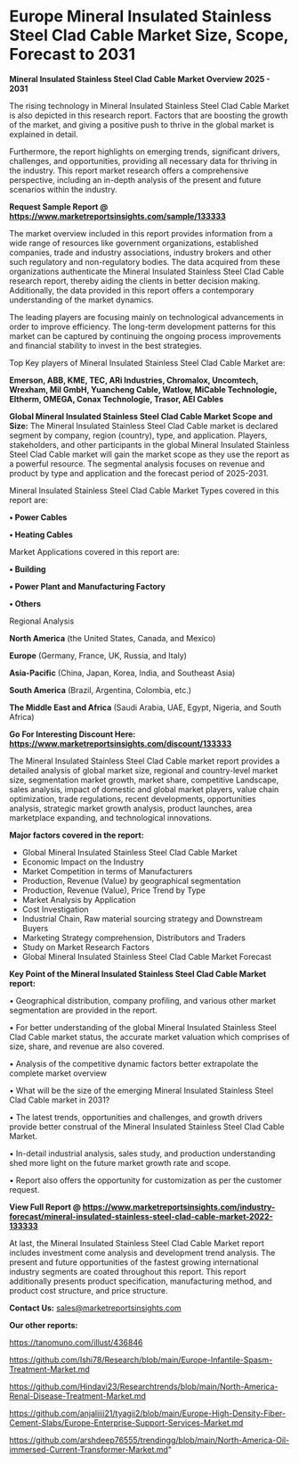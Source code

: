 # Europe Mineral Insulated Stainless Steel Clad Cable Market Size, Scope, Forecast to 2031

<Strong> Mineral Insulated Stainless Steel Clad Cable Market Overview 2025 - 2031</strong>

The rising technology in Mineral Insulated Stainless Steel Clad Cable Market is also depicted in this research report. Factors that are boosting the growth of the market, and giving a positive push to thrive in the global market is explained in detail.

Furthermore, the report highlights on emerging trends, significant drivers, challenges, and opportunities, providing all necessary data for thriving in the industry. This report market research offers a comprehensive perspective, including an in-depth analysis of the present and future scenarios within the industry.

<strong>Request Sample Report @ <a href=https://www.marketreportsinsights.com/sample/133333>https://www.marketreportsinsights.com/sample/133333</a></strong>

The market overview included in this report provides information from a wide range of resources like government organizations, established companies, trade and industry associations, industry brokers and other such regulatory and non-regulatory bodies. The data acquired from these organizations authenticate the Mineral Insulated Stainless Steel Clad Cable research report, thereby aiding the clients in better decision making. Additionally, the data provided in this report offers a contemporary understanding of the market dynamics.

The leading players are focusing mainly on technological advancements in order to improve efficiency. The long-term development patterns for this market can be captured by continuing the ongoing process improvements and financial stability to invest in the best strategies.

Top Key players of Mineral Insulated Stainless Steel Clad Cable Market are:

<strong>Emerson, ABB, KME, TEC, ARi Industries, Chromalox, Uncomtech, Wrexham, Mil GmbH, Yuancheng Cable, Watlow, MiCable Technologie, Eltherm, OMEGA, Conax Technologie, Trasor, AEI Cables</strong>

<strong><b>Global Mineral Insulated Stainless Steel Clad Cable Market Scope and Size:</b></strong>
The Mineral Insulated Stainless Steel Clad Cable market is declared segment by company, region (country), type, and application. Players, stakeholders, and other participants in the global Mineral Insulated Stainless Steel Clad Cable market will gain the market scope as they use the report as a powerful resource. The segmental analysis focuses on revenue and product by type and application and the forecast period of 2025-2031.

Mineral Insulated Stainless Steel Clad Cable Market Types covered in this report are:

<strong>• Power Cables

• Heating Cables</strong>

Market Applications covered in this report are:

<strong>• Building

• Power Plant and Manufacturing Factory

• Others</strong> 

Regional Analysis

<strong>North America</strong> (the United States, Canada, and Mexico)

<strong>Europe</strong> (Germany, France, UK, Russia, and Italy)

<strong>Asia-Pacific</strong> (China, Japan, Korea, India, and Southeast Asia)

<strong>South America</strong> (Brazil, Argentina, Colombia, etc.)

<strong>The Middle East and Africa</strong> (Saudi Arabia, UAE, Egypt, Nigeria, and South Africa)

<strong>Go For Interesting Discount Here: <a href=https://www.marketreportsinsights.com/discount/133333>https://www.marketreportsinsights.com/discount/133333</a></strong>

The Mineral Insulated Stainless Steel Clad Cable market report provides a detailed analysis of global market size, regional and country-level market size, segmentation market growth, market share, competitive Landscape, sales analysis, impact of domestic and global market players, value chain optimization, trade regulations, recent developments, opportunities analysis, strategic market growth analysis, product launches, area marketplace expanding, and technological innovations.

<strong><b>Major factors covered in the report:</b></strong>
<ul>
  <li>Global Mineral Insulated Stainless Steel Clad Cable Market </li>
  <li>Economic Impact on the Industry</li>
  <li>Market Competition in terms of Manufacturers</li>
  <li>Production, Revenue (Value) by geographical segmentation</li>
  <li>Production, Revenue (Value), Price Trend by Type</li>
  <li>Market Analysis by Application</li>
  <li>Cost Investigation</li>
  <li>Industrial Chain, Raw material sourcing strategy and Downstream Buyers</li>
  <li>Marketing Strategy comprehension, Distributors and Traders</li>
  <li>Study on Market Research Factors</li>
  <li>Global Mineral Insulated Stainless Steel Clad Cable Market Forecast</li>
</ul>

<strong><b>Key Point of the Mineral Insulated Stainless Steel Clad Cable Market report:</b></strong>

• Geographical distribution, company profiling, and various other market segmentation are provided in the report.

• For better understanding of the global Mineral Insulated Stainless Steel Clad Cable market status, the accurate market valuation which comprises of size, share, and revenue are also covered.

• Analysis of the competitive dynamic factors better extrapolate the complete market overview

• What will be the size of the emerging Mineral Insulated Stainless Steel Clad Cable market in 2031?

• The latest trends, opportunities and challenges, and growth drivers provide better construal of the Mineral Insulated Stainless Steel Clad Cable Market.

• In-detail industrial analysis, sales study, and production understanding shed more light on the future market growth rate and scope.

• Report also offers the opportunity for customization as per the customer request.

<strong><b>View Full Report @ <a href=https://www.marketreportsinsights.com/industry-forecast/mineral-insulated-stainless-steel-clad-cable-market-2022-133333>https://www.marketreportsinsights.com/industry-forecast/mineral-insulated-stainless-steel-clad-cable-market-2022-133333</a></b></strong>


At last, the Mineral Insulated Stainless Steel Clad Cable Market report includes investment come analysis and development trend analysis. The present and future opportunities of the fastest growing international industry segments are coated throughout this report. This report additionally presents product specification, manufacturing method, and product cost structure, and price structure.

<strong>Contact Us:</strong>
sales@marketreportsinsights.com

<strong>Our other reports:</strong>

<a href=https://tanomuno.com/illust/436846>https://tanomuno.com/illust/436846</a>

<a href=https://github.com/Ishi78/Research/blob/main/Europe-Infantile-Spasm-Treatment-Market.md>https://github.com/Ishi78/Research/blob/main/Europe-Infantile-Spasm-Treatment-Market.md</a>

<a href=https://github.com/Hindavi23/Researchtrends/blob/main/North-America-Renal-Disease-Treatment-Market.md>https://github.com/Hindavi23/Researchtrends/blob/main/North-America-Renal-Disease-Treatment-Market.md</a>

<a href=https://github.com/anjaliiii21/tyagii2/blob/main/Europe-High-Density-Fiber-Cement-Slabs/Europe-Enterprise-Support-Services-Market.md>https://github.com/anjaliiii21/tyagii2/blob/main/Europe-High-Density-Fiber-Cement-Slabs/Europe-Enterprise-Support-Services-Market.md</a>

<a href=https://github.com/arshdeep76555/trendingg/blob/main/North-America-Oil-immersed-Current-Transformer-Market.md>https://github.com/arshdeep76555/trendingg/blob/main/North-America-Oil-immersed-Current-Transformer-Market.md</a>"
